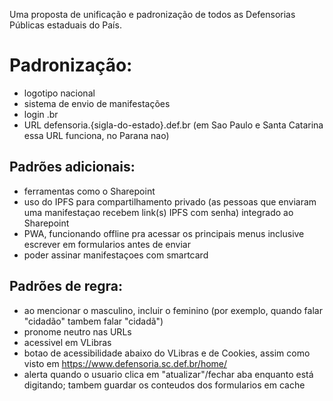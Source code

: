 Uma proposta de unificação e padronização de todos as Defensorias Públicas estaduais do País.

# Padronização:
- logotipo nacional
- sistema de envio de manifestações
- login .br
- URL defensoria.{sigla-do-estado}.def.br (em Sao Paulo e Santa Catarina essa URL funciona, no Parana nao)

## Padrões adicionais:
- ferramentas como o Sharepoint
- uso do IPFS para compartilhamento privado (as pessoas que enviaram uma manifestaçao recebem link(s) IPFS com senha) integrado ao Sharepoint
- PWA, funcionando offline pra acessar os principais menus inclusive escrever em formularios antes de enviar
- poder assinar manifestaçoes com smartcard

## Padrões de regra:
- ao mencionar o masculino, incluir o feminino (por exemplo, quando falar "cidadão" tambem falar "cidadã")
- pronome neutro nas URLs
- acessivel em VLibras
- botao de acessibilidade abaixo do VLibras e de Cookies, assim como visto em https://www.defensoria.sc.def.br/home/
- alerta quando o usuario clica em "atualizar"/fechar aba enquanto está digitando; tambem guardar os conteudos dos formularios em cache
